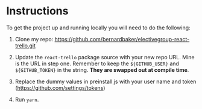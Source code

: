 # Instructions

To get the project up and running locally you will need to do the following:

1. Clone my repo: https://github.com/bernardbaker/electivegroup-react-trello.git

2. Update the `react-trello` package source with your new repo URL. Mine is the URL in step one. Remember to keep the `${GITHUB_USER}` and `${GITHUB_TOKEN}` in the string. **They are swapped out at compile time**.

3. Replace the dummy values in preinstall.js with your user name and token (https://github.com/settings/tokens)

4. Run `yarn`.
